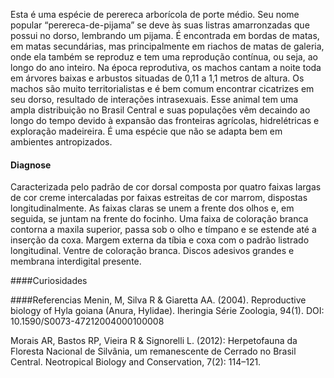 ﻿Esta é uma espécie de perereca arborícola de porte médio. Seu nome popular “perereca-de-pijama” se deve às suas listras amarronzadas que possui no dorso, lembrando um pijama. É encontrada em bordas de matas, em matas secundárias, mas principalmente em riachos de matas de galeria, onde ela também se reproduz e tem uma reprodução contínua, ou seja, ao longo do ano inteiro. Na época reprodutiva, os machos cantam a noite toda em árvores baixas e arbustos situadas de 0,11 a  1,1 metros de altura. Os machos são muito territorialistas e é bem comum encontrar cicatrizes em seu dorso, resultado de <glossario>interações intrasexuais</glossario>. Esse animal tem uma ampla distribuição no Brasil Central e suas populações vêm decaindo ao longo do tempo devido à expansão das fronteiras agrícolas, hidrelétricas e exploração madeireira. É uma espécie que não se adapta bem em ambientes antropizados.




#### Diagnose
Caracterizada pelo padrão de cor dorsal composta por quatro faixas largas de cor creme intercaladas por faixas estreitas de cor marrom, dispostas longitudinalmente. As faixas claras se unem a frente dos olhos e, em seguida, se juntam na frente do focinho. Uma faixa de coloração branca contorna a maxila superior, passa sob o olho e tímpano e se estende até a inserção da coxa. Margem externa da tíbia e coxa com o padrão listrado longitudinal. Ventre de coloração branca. Discos adesivos grandes e membrana interdigital presente.




####Curiosidades


####Referencias
Menin, M, Silva R & Giaretta AA. (2004). Reproductive biology of Hyla goiana (Anura, Hylidae). Iheringia Série Zoologia, 94(1). DOI: 10.1590/S0073-47212004000100008


Morais AR, Bastos RP, Vieira R & Signorelli L. (2012): Herpetofauna da Floresta Nacional de Silvânia, um remanescente de Cerrado no Brasil Central. Neotropical Biology and Conservation, 7(2): 114–121.